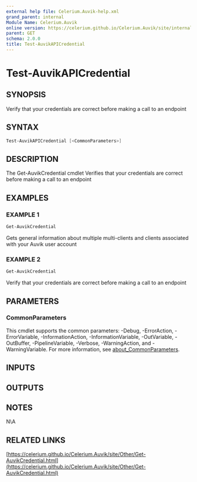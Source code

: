 ```yaml
---
external help file: Celerium.Auvik-help.xml
grand_parent: internal
Module Name: Celerium.Auvik
online version: https://celerium.github.io/Celerium.Auvik/site/internal/Test-AuvikAPICredential.html
parent: GET
schema: 2.0.0
title: Test-AuvikAPICredential
---
```


# Test-AuvikAPICredential

## SYNOPSIS
Verify that your credentials are correct before making a call to an endpoint

## SYNTAX

```powershell
Test-AuvikAPICredential [<CommonParameters>]
```

## DESCRIPTION
The Get-AuvikCredential cmdlet Verifies that your
credentials are correct before making a call to an endpoint

## EXAMPLES

### EXAMPLE 1
```powershell
Get-AuvikCredential
```

Gets general information about multiple multi-clients and
clients associated with your Auvik user account

### EXAMPLE 2
```powershell
Get-AuvikCredential
```

Verify that your credentials are correct
before making a call to an endpoint

## PARAMETERS

### CommonParameters
This cmdlet supports the common parameters: -Debug, -ErrorAction, -ErrorVariable, -InformationAction, -InformationVariable, -OutVariable, -OutBuffer, -PipelineVariable, -Verbose, -WarningAction, and -WarningVariable. For more information, see [about_CommonParameters](http://go.microsoft.com/fwlink/?LinkID=113216).

## INPUTS

## OUTPUTS

## NOTES
N\A

## RELATED LINKS

[https://celerium.github.io/Celerium.Auvik/site/Other/Get-AuvikCredential.html](https://celerium.github.io/Celerium.Auvik/site/Other/Get-AuvikCredential.html)

